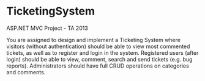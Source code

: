 # TicketingSystem
ASP.NET MVC Project - TA 2013

You are assigned to design and implement a Ticketing System where visitors (without authentication) should be able to view most commented tickets, as well as to register and login in the system. Registered users (after login) should be able to view, comment, search and send tickets (e.g. bug reports). Administrators should have full CRUD operations on categories and comments.
